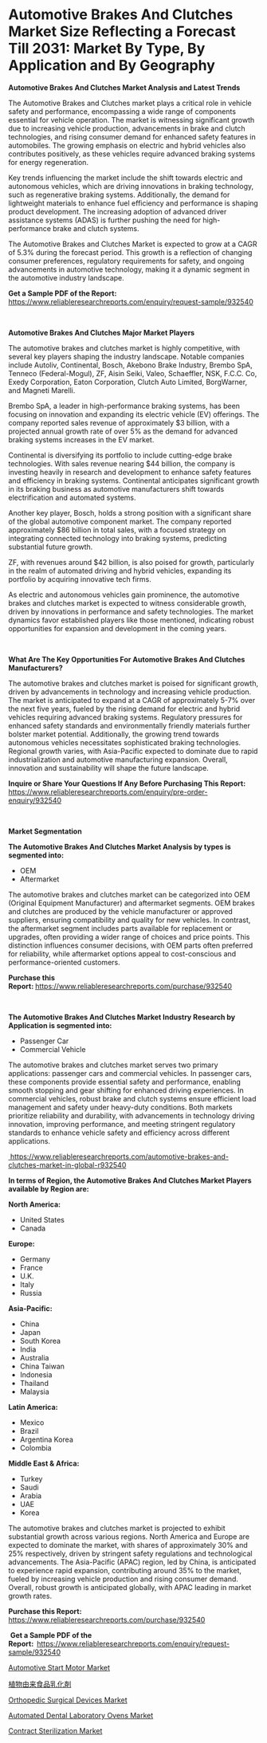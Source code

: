 <p><h1>Automotive Brakes And Clutches Market Size Reflecting a Forecast Till 2031: Market By Type, By Application and By Geography</h1></p><p><strong>Automotive Brakes And Clutches Market Analysis and Latest Trends</strong></p>
<p><p>The Automotive Brakes and Clutches market plays a critical role in vehicle safety and performance, encompassing a wide range of components essential for vehicle operation. The market is witnessing significant growth due to increasing vehicle production, advancements in brake and clutch technologies, and rising consumer demand for enhanced safety features in automobiles. The growing emphasis on electric and hybrid vehicles also contributes positively, as these vehicles require advanced braking systems for energy regeneration.</p><p>Key trends influencing the market include the shift towards electric and autonomous vehicles, which are driving innovations in braking technology, such as regenerative braking systems. Additionally, the demand for lightweight materials to enhance fuel efficiency and performance is shaping product development. The increasing adoption of advanced driver assistance systems (ADAS) is further pushing the need for high-performance brake and clutch systems.</p><p>The Automotive Brakes and Clutches Market is expected to grow at a CAGR of 5.3% during the forecast period. This growth is a reflection of changing consumer preferences, regulatory requirements for safety, and ongoing advancements in automotive technology, making it a dynamic segment in the automotive industry landscape.</p></p>
<p><strong>Get a Sample PDF of the Report:&nbsp;</strong> <a href="https://www.reliableresearchreports.com/enquiry/request-sample/932540">https://www.reliableresearchreports.com/enquiry/request-sample/932540</a></p>
<p>&nbsp;</p>
<p><strong>Automotive Brakes And Clutches Major Market Players</strong></p>
<p><p>The automotive brakes and clutches market is highly competitive, with several key players shaping the industry landscape. Notable companies include Autoliv, Continental, Bosch, Akebono Brake Industry, Brembo SpA, Tenneco (Federal-Mogul), ZF, Aisin Seiki, Valeo, Schaeffler, NSK, F.C.C. Co, Exedy Corporation, Eaton Corporation, Clutch Auto Limited, BorgWarner, and Magneti Marelli.</p><p>Brembo SpA, a leader in high-performance braking systems, has been focusing on innovation and expanding its electric vehicle (EV) offerings. The company reported sales revenue of approximately $3 billion, with a projected annual growth rate of over 5% as the demand for advanced braking systems increases in the EV market.</p><p>Continental is diversifying its portfolio to include cutting-edge brake technologies. With sales revenue nearing $44 billion, the company is investing heavily in research and development to enhance safety features and efficiency in braking systems. Continental anticipates significant growth in its braking business as automotive manufacturers shift towards electrification and automated systems.</p><p>Another key player, Bosch, holds a strong position with a significant share of the global automotive component market. The company reported approximately $86 billion in total sales, with a focused strategy on integrating connected technology into braking systems, predicting substantial future growth.</p><p>ZF, with revenues around $42 billion, is also poised for growth, particularly in the realm of automated driving and hybrid vehicles, expanding its portfolio by acquiring innovative tech firms.</p><p>As electric and autonomous vehicles gain prominence, the automotive brakes and clutches market is expected to witness considerable growth, driven by innovations in performance and safety technologies. The market dynamics favor established players like those mentioned, indicating robust opportunities for expansion and development in the coming years.</p></p>
<p>&nbsp;</p>
<p><strong>What Are The Key Opportunities For Automotive Brakes And Clutches Manufacturers?</strong></p>
<p><p>The automotive brakes and clutches market is poised for significant growth, driven by advancements in technology and increasing vehicle production. The market is anticipated to expand at a CAGR of approximately 5-7% over the next five years, fueled by the rising demand for electric and hybrid vehicles requiring advanced braking systems. Regulatory pressures for enhanced safety standards and environmentally friendly materials further bolster market potential. Additionally, the growing trend towards autonomous vehicles necessitates sophisticated braking technologies. Regional growth varies, with Asia-Pacific expected to dominate due to rapid industrialization and automotive manufacturing expansion. Overall, innovation and sustainability will shape the future landscape.</p></p>
<p><strong>Inquire or Share Your Questions If Any Before Purchasing This Report:</strong> <a href="https://www.reliableresearchreports.com/enquiry/pre-order-enquiry/932540">https://www.reliableresearchreports.com/enquiry/pre-order-enquiry/932540</a></p>
<p>&nbsp;</p>
<p><strong>Market Segmentation</strong></p>
<p><strong>The Automotive Brakes And Clutches Market Analysis by types is segmented into:</strong></p>
<p><ul><li>OEM</li><li>Aftermarket</li></ul></p>
<p><p>The automotive brakes and clutches market can be categorized into OEM (Original Equipment Manufacturer) and aftermarket segments. OEM brakes and clutches are produced by the vehicle manufacturer or approved suppliers, ensuring compatibility and quality for new vehicles. In contrast, the aftermarket segment includes parts available for replacement or upgrades, often providing a wider range of choices and price points. This distinction influences consumer decisions, with OEM parts often preferred for reliability, while aftermarket options appeal to cost-conscious and performance-oriented customers.</p></p>
<p><strong>Purchase this Report:&nbsp;</strong><a href="https://www.reliableresearchreports.com/purchase/932540">https://www.reliableresearchreports.com/purchase/932540</a></p>
<p>&nbsp;</p>
<p><strong>The Automotive Brakes And Clutches Market Industry Research by Application is segmented into:</strong></p>
<p><ul><li>Passenger Car</li><li>Commercial Vehicle</li></ul></p>
<p><p>The automotive brakes and clutches market serves two primary applications: passenger cars and commercial vehicles. In passenger cars, these components provide essential safety and performance, enabling smooth stopping and gear shifting for enhanced driving experiences. In commercial vehicles, robust brake and clutch systems ensure efficient load management and safety under heavy-duty conditions. Both markets prioritize reliability and durability, with advancements in technology driving innovation, improving performance, and meeting stringent regulatory standards to enhance vehicle safety and efficiency across different applications.</p></p>
<p><a href="https://www.reliableresearchreports.com/automotive-brakes-and-clutches-market-in-global-r932540">&nbsp;https://www.reliableresearchreports.com/automotive-brakes-and-clutches-market-in-global-r932540</a></p>
<p><strong>In terms of Region, the Automotive Brakes And Clutches Market Players available by Region are:</strong></p>
<p>
    <p> <strong> North America: </strong>
        <ul>
            <li>United States</li>
            <li>Canada</li>
        </ul>
        </p> 
    <p> <strong> Europe: </strong>
        <ul>
            <li>Germany</li>
            <li>France</li>
            <li>U.K.</li>
            <li>Italy</li>
            <li>Russia</li>
        </ul>
        </p> 
    <p> <strong> Asia-Pacific: </strong>
        <ul>
            <li>China</li>
            <li>Japan</li>
            <li>South Korea</li>
            <li>India</li>
            <li>Australia</li>
            <li>China Taiwan</li>
            <li>Indonesia</li>
            <li>Thailand</li>
            <li>Malaysia</li>
        </ul>
        </p> 
    <p> <strong> Latin America: </strong>
        <ul>
            <li>Mexico</li>
            <li>Brazil</li>
            <li>Argentina Korea</li>
            <li>Colombia</li>
        </ul>
        </p> 
    <p> <strong> Middle East & Africa: </strong>
        <ul>
            <li>Turkey</li>
            <li>Saudi</li>
            <li>Arabia</li>
            <li>UAE</li>
            <li>Korea</li>
        </ul>
    </p>
    </p>
<p><p>The automotive brakes and clutches market is projected to exhibit substantial growth across various regions. North America and Europe are expected to dominate the market, with shares of approximately 30% and 25% respectively, driven by stringent safety regulations and technological advancements. The Asia-Pacific (APAC) region, led by China, is anticipated to experience rapid expansion, contributing around 35% to the market, fueled by increasing vehicle production and rising consumer demand. Overall, robust growth is anticipated globally, with APAC leading in market growth rates.</p></p>
<p><strong>Purchase this Report: </strong><a href="https://www.reliableresearchreports.com/purchase/932540">https://www.reliableresearchreports.com/purchase/932540</a></p>
<p>&nbsp;<strong>Get a Sample PDF of the Report:&nbsp;&nbsp;</strong><a href="https://www.reliableresearchreports.com/enquiry/request-sample/932540">https://www.reliableresearchreports.com/enquiry/request-sample/932540</a></p>
<p><strong></strong></p>
<p><p><a href="https://issuu.com/reportprime-2/docs/automotive-start-motor-market-size-_67afa51d3fd7b7">Automotive Start Motor Market</a></p><p><a href="https://medium.com/@sheilabruen2023/plant-sourced-food-emulsifier-market-%E3%81%AF-%E3%82%B3%E3%82%B9%E3%83%88%E7%AE%A1%E7%90%86%E3%81%A8%E5%8A%B9%E7%8E%87%E5%90%91%E4%B8%8A%E3%82%92%E5%84%AA%E5%85%88%E3%81%97%E3%81%BE%E3%81%99-%E3%81%95%E3%82%89%E3%81%AB-%E5%A0%B1%E5%91%8A%E6%9B%B8%E3%81%AF%E5%B8%82%E5%A0%B4%E3%81%AE%E9%9C%80%E8%A6%81%E9%9D%A2%E3%81%A8%E4%BE%9B%E7%B5%A6%E9%9D%A2%E3%81%AE%E4%B8%A1%E6%96%B9%E3%82%92%E3%82%AB%E3%83%90%E3%83%BC%E3%81%97%E3%81%A6%E3%81%84%E3%81%BE%E3%81%99-plant-f2382e464f2c">植物由来食品乳化剤</a></p><p><a href="https://www.linkedin.com/pulse/orthopedic-surgical-devices-market-trends-focusing-insight-8g2uf?trackingId=rQJhhZ0BS8Kx3HkHkEDqPg%3D%3D">Orthopedic Surgical Devices Market</a></p><p><a href="https://github.com/HobertDavis43/Market-Research-Report-List-1/blob/main/automated-dental-laboratory-ovens-market.md">Automated Dental Laboratory Ovens Market</a></p><p><a href="https://www.linkedin.com/pulse/contract-sterilization-market-research-report-includes-analysis-2fadf?trackingId=1qVHcpcOTrezZeNX7mlj4A%3D%3D">Contract Sterilization Market</a></p></p>